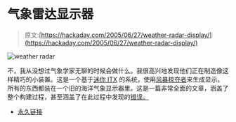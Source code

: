 # 气象雷达显示器

> 原文:[https://hackaday.com/2005/06/27/weather-radar-display/](https://hackaday.com/2005/06/27/weather-radar-display/)

![weather radar](../Images/a8b3c6c55fc3d6e7a45db4f98f14ef3b.png)

不，我从没想过气象学家无聊的时候会做什么。我很高兴地发现他们正在制造像这样精巧的小装置。这是一个基于[迷你 ITX](http://mini-itx.com/) 的系统，使用[风暴掠夺者](http://www.stormpredator.com/)来生成显示。所有的东西都装在一个旧的海洋气象显示器里。这是一篇非常全面的文章，涵盖了整个构建过程，甚至涵盖了在此过程中发现的[错误。](http://www.myradarproject.com/step_2.htm)

*   [永久链接](http://www.myradarproject.com/)